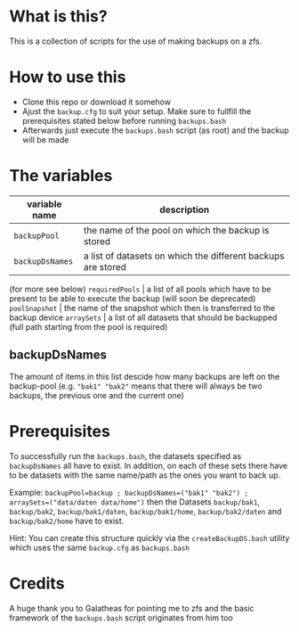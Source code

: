 # What is this?
This is a collection of scripts for the use of making backups on a zfs.

# How to use this
- Clone this repo or download it somehow
- Ajust the `backup.cfg` to suit your setup. Make sure to fullfill the
  prerequisites stated below before running `backups.bash`
- Afterwards just execute the `backups.bash` script (as root) and the backup will be made

# The variables
variable name | description
-------|-------
`backupPool` | the name of the pool on which the backup is stored
`backupDsNames` | a list of datasets on which the different backups are stored
(for more see below)
`requiredPools` | a list of all pools which have to be present to be able to execute the backup (will soon be deprecated)
`poolSnapshot` | the name of the snapshot which then is transferred to the backup device
`arraySets` | a list of all datasets that should be backupped (full path starting from the pool is required)

## backupDsNames
The amount of items in this list descide how many backups are left on the
backup-pool (e.g. `"bak1" "bak2"` means that there will always be two backups,
the previous one and the current one)

# Prerequisites
To successfully run the `backups.bash`, the datasets specified as `backupDsNames` all have to exist. In addition, on each of these sets there have to be datasets with the same name/path as the ones you want to back up.

Example: `backupPool=backup ; backupDsNames=("bak1" "bak2") ; arraySets=("data/daten data/home")`
then the Datasets `backup/bak1`, `backup/bak2`, `backup/bak1/daten`,
`backup/bak1/home`, `backup/bak2/daten` and `backup/bak2/home` have to exist.

Hint: You can create this structure quickly via the `createBackupDS.bash`
utility which uses the same `backup.cfg` as `backups.bash`

# Credits
A huge thank you to Galatheas for pointing me to zfs and the basic framework of the `backups.bash` script originates from him too
